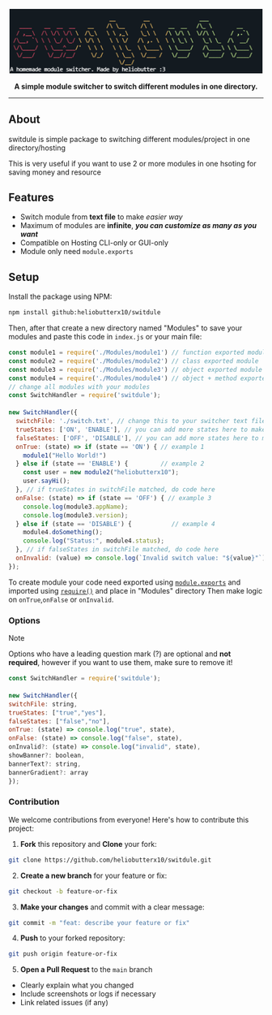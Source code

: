 <p align="center">
    <img width="500" src="img/image.png" alt="switdule">
  </a>
</p>

<div align="center">
  <b>A simple module switcher to switch different modules in one directory.</b>
</div>

---

## About

switdule is simple package to switching different modules/project in one directory/hosting

This is very useful if you want to use 2 or more modules in one hsoting for saving money and resource

## Features

- Switch module from **text file** to make _easier way_
- Maximum of modules are **infinite**, __*you can customize as many as you want*__
- Compatible on Hosting CLI-only or GUI-only
- Module only need `module.exports`

## Setup
Install the package using NPM:
```bash
npm install github:heliobutterx10/switdule
```
Then, after that create a new directory named "Modules" to save your modules and paste this code in `index.js` or your main file:
```javascript
const module1 = require('./Modules/module1') // function exported module
const module2 = require('./Modules/module2') // class exported module
const module3 = require('./Modules/module3') // object exported module
const module4 = require('./Modules/module4') // object + method exported module
// change all modules with your modules
const SwitchHandler = require('switdule');

new SwitchHandler({
  switchFile: './switch.txt', // change this to your switcher text file
  trueStates: ['ON', 'ENABLE'], // you can add more states here to make you can switch more modules
  falseStates: ['OFF', 'DISABLE'], // you can add more states here to make you can switch more modules
  onTrue: (state) => if (state == 'ON') { // example 1
    module1("Hello World!")               
  } else if (state == 'ENABLE') {         // example 2
    const user = new module2("heliobutterx10");
    user.sayHi();
  }, // if trueStates in switchFile matched, do code here
  onFalse: (state) => if (state == 'OFF') { // example 3
    console.log(module3.appName);
    console.log(module3.version);
  } else if (state == 'DISABLE') {           // example 4
    module4.doSomething();
    console.log("Status:", module4.status);
  }, // if falseStates in switchFile matched, do code here
  onInvalid: (value) => console.log(`Invalid switch value: "${value}"`) // if states given on switchFile invalid, do code here
});
```
To create module your code need exported using [`module.exports`](https://nodejs.org/api/modules.html#moduleexports) and imported using [`require()`](https://nodejs.org/api/modules.html#requireid) and place in "Modules" directory
Then make logic on `onTrue`,`onFalse` or `onInvalid`. 
### Options
>[!NOTE]
>Options who have a leading question mark (?) are optional and **not required**, however if you want to use them, make sure to remove it!

```javascript
const SwitchHandler = require('switdule');

new SwitchHandler({
switchFile: string,
trueStates: ["true","yes"],
falseStates: ["false","no"],
onTrue: (state) => console.log("true", state),
onFalse: (state) => console.log("false", state),
onInvalid?: (state) => console.log("invalid", state),
showBanner?: boolean,
bannerText?: string,
bannerGradient?: array
});
```
### Contribution

We welcome contributions from everyone! Here's how to contribute this project:
1. **Fork** this repository and **Clone** your fork:
```bash
git clone https://github.com/heliobutterx10/switdule.git
```
2. **Create a new branch** for your feature or fix:
```bash
git checkout -b feature-or-fix
```
3. **Make your changes** and commit with a clear message:
```bash
git commit -m "feat: describe your feature or fix"
```
4. **Push** to your forked repository:
```bash
git push origin feature-or-fix
```
5. **Open a Pull Request** to the `main` branch
- Clearly explain what you changed
- Include screenshots or logs if necessary
- Link related issues (if any)